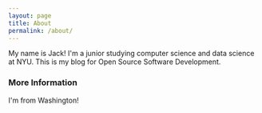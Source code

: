 ```yaml
---
layout: page
title: About
permalink: /about/
---
```


My name is Jack! I'm a junior studying computer science and data science at NYU. This is my blog for Open Source Software Development.

### More Information

I'm from Washington!

